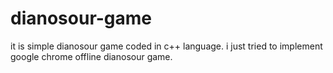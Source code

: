 # dianosour-game
it is simple dianosour game coded in c++ language. 
i just tried to implement google chrome offline dianosour game.







